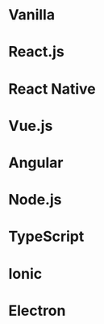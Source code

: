 # Vanilla

# React.js

# React Native

# Vue.js

# Angular

# Node.js

# TypeScript

# Ionic

# Electron
